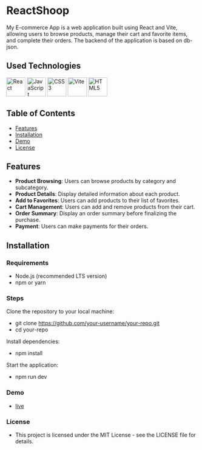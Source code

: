 # ReactShoop

My E-commerce App is a web application built using React and Vite, allowing users to browse products, manage their cart and favorite items, and complete their orders. The backend of the application is based on db-json.

## Used Technologies

 <img src="https://user-images.githubusercontent.com/25181517/183897015-94a058a6-b86e-4e42-a37f-bf92061753e5.png" alt="React" width="50" height="50"> <img src="https://user-images.githubusercontent.com/25181517/117447155-6a868a00-af3d-11eb-9cfe-245df15c9f3f.png" alt="JavaScript" width="50" height="50">  <img src="https://github.com/marwin1991/profile-technology-icons/assets/62091613/b40892ef-efb8-4b0e-a6b5-d1cfc2f3fc35" alt="CSS3" width="50" height="50"> <img src="https://user-images.githubusercontent.com/25181517/183898674-75a4a1b1-f960-4ea9-abcb-637170a00a75.png" alt="Vite" width="50" height="50">
<img src="https://user-images.githubusercontent.com/25181517/192158954-f88b5814-d510-4564-b285-dff7d6400dad.png" alt="HTML5" width="50" height="50">

## Table of Contents

- [Features](#features)
- [Installation](#installation)
- [Demo](#demo)
- [License](#license)

## Features

- **Product Browsing**: Users can browse products by category and subcategory.
- **Product Details**: Display detailed information about each product.
- **Add to Favorites**: Users can add products to their list of favorites.
- **Cart Management**: Users can add and remove products from their cart.
- **Order Summary**: Display an order summary before finalizing the purchase.
- **Payment**: Users can make payments for their orders.

## Installation

### Requirements

- Node.js (recommended LTS version)
- npm or yarn

### Steps

Clone the repository to your local machine:

- git clone https://github.com/your-username/your-repo.git
- cd your-repo

Install dependencies:

  - npm install

Start the application:

  - npm run dev

### Demo
- [live](https://react-shop-front-end.vercel.app)

### License
- This project is licensed under the MIT License - see the LICENSE file for details.

